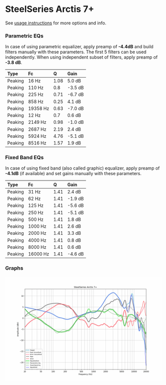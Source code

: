 # SteelSeries Arctis 7+
See [usage instructions](https://github.com/jaakkopasanen/AutoEq#usage) for more options and info.

### Parametric EQs
In case of using parametric equalizer, apply preamp of **-4.4dB** and build filters manually
with these parameters. The first 5 filters can be used independently.
When using independent subset of filters, apply preamp of **-3.8 dB**.

| Type    | Fc       |    Q | Gain    |
|:--------|:---------|:-----|:--------|
| Peaking | 16 Hz    | 1.08 | 5.0 dB  |
| Peaking | 110 Hz   | 0.8  | -3.5 dB |
| Peaking | 225 Hz   | 0.71 | -6.7 dB |
| Peaking | 858 Hz   | 0.25 | 4.1 dB  |
| Peaking | 19358 Hz | 0.63 | -7.0 dB |
| Peaking | 12 Hz    | 0.7  | 0.6 dB  |
| Peaking | 2149 Hz  | 0.98 | -1.0 dB |
| Peaking | 2687 Hz  | 2.19 | 2.4 dB  |
| Peaking | 5924 Hz  | 4.76 | -5.1 dB |
| Peaking | 8516 Hz  | 1.57 | 1.9 dB  |

### Fixed Band EQs
In case of using fixed band (also called graphic) equalizer, apply preamp of **-4.1dB**
(if available) and set gains manually with these parameters.

| Type    | Fc       |    Q | Gain    |
|:--------|:---------|:-----|:--------|
| Peaking | 31 Hz    | 1.41 | 2.4 dB  |
| Peaking | 62 Hz    | 1.41 | -1.9 dB |
| Peaking | 125 Hz   | 1.41 | -5.6 dB |
| Peaking | 250 Hz   | 1.41 | -5.1 dB |
| Peaking | 500 Hz   | 1.41 | 1.8 dB  |
| Peaking | 1000 Hz  | 1.41 | 2.6 dB  |
| Peaking | 2000 Hz  | 1.41 | 3.3 dB  |
| Peaking | 4000 Hz  | 1.41 | 0.8 dB  |
| Peaking | 8000 Hz  | 1.41 | 0.6 dB  |
| Peaking | 16000 Hz | 1.41 | -4.6 dB |

### Graphs
![](./SteelSeries%20Arctis%207+.png)